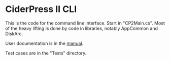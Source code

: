 # CiderPress II CLI #

This is the code for the command line interface.  Start in "CP2Main.cs".  Most of the heavy
lifting is done by code in libraries, notably AppCommon and DiskArc.

User documentation is in the [manual](Manual-cp2.md).

Test cases are in the "Tests" directory.
